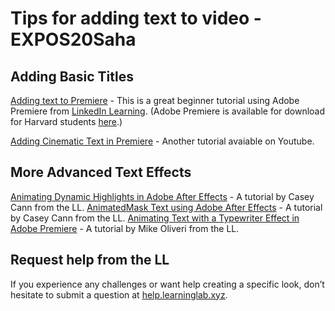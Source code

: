 # Tips for adding text to video - EXPOS20Saha

## Adding Basic Titles
[Adding text to Premiere](https://www.linkedin.com/learning-login/share?forceAccount=false&redirect=https%3A%2F%2Fwww.linkedin.com%2Flearning%2Fmotion-graphics-for-video-editors-working-with-type-2%3Ftrk%3Dshare_ent_url&account=2194065) - This is a great beginner tutorial using Adobe Premiere from [LinkedIn Learning](https://linkedinlearning.harvard.edu/). (Adobe Premiere is available for download for Harvard students [here](https://harvard.service-now.com/ithelp/www.poetry.fas.harvard.edu?id=kb_article&sys_id=9f3244d3dba304d430ed1dca489619e0).)

[Adding Cinematic Text in Premiere](https://youtu.be/hpFufGFHBOE) - Another tutorial avaiable on Youtube.

## More Advanced Text Effects
[Animating Dynamic Highlights in Adobe After Effects](https://youtu.be/KxhZ4vC8T6s) - A tutorial by Casey Cann from the LL.
[AnimatedMask Text using Adobe After Effects](https://youtu.be/02u4q5evQBk) - A tutorial by Casey Cann from the LL.
[Animating Text with a Typewriter Effect in Adobe Premiere](https://youtu.be/-Uu-bjsET2s) - A tutorial by Mike Oliveri from the LL.


## Request help from the LL
If you experience any challenges or want help creating a specific look, don’t hesitate to submit a question at [help.learninglab.xyz](http://help.learninglab.xyz).




